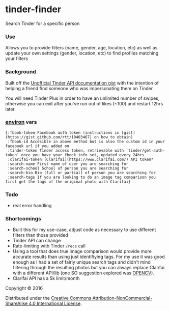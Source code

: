# tinder-finder

Search Tinder for a specific person


### Use
Allows you to provide filters (name, gender, age, location, etc) as well as update your own settings (gender, location, etc) to find profiles matching your filters

### Background
Built off the [Unofficial Tinder API documentation gist](https://gist.github.com/rtt/10403467) with the intention of helping a friend find someone who was impersonating them on Tinder.

You will need Tinder Plus in order to have an unlimited number of swipes, otherwise you can exit after you've run out of likes (~100) and restart 12hrs later.

### [environ](https://github.com/weavejester/environ) vars

```language=clojure
{:fbook-token Facebook auth token (instructions in [gist](https://gist.github.com/rtt/10403467) on how to obtain)
 :fbook-id Accesible in above method but is also the custom id in your facebook url if you added on
 :tinder-token Tinder access token, retrievable with `tinder/get-auth-token` once you have your fbook info set, updated every 24hrs
 :clarifai-token [Clarifai](https://www.clarifai.com/) API token*
 :search-name First name of user you are searching for
 :search-school School of person you are searching for
 :search-bio Bio (full or partial) of person you are searching for
 :search-tags If you are looking to do an image tag comparison you first get the tags of the original photo with Clarifai}
```

### Todo
* real error handling

### Shortcomings
- Built this for my use-case, adjust code as necessary to use different filters than those provided
- Tinder API can change
- Rate-limiting with Tinder `/recs` call
- Using a tool that does true image comparison would provide more accurate results than using just identifiying tags. For my use it was good enough as I had a set of fairly unique search tags and didn't mind filtering through the resulting photos but you can always replace Clarifai with a different API/lib (one SO suggestion explored was [OPENCV](http://docs.opencv.org/2.4/doc/tutorials/introduction/desktop_java/java_dev_intro.html)).
- Clarifai API has a 5k limit/month


Copyright © 2016

Distributed under the [Creative Commons Attribution-NonCommercial-ShareAlike 4.0 International License](https://creativecommons.org/licenses/by-nc-sa/4.0/legalcode).
